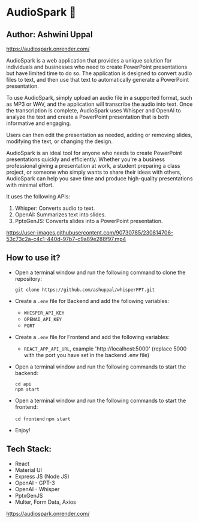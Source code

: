 # AudioSpark 🎤

## Author: Ashwini Uppal

https://audiospark.onrender.com/

AudioSpark is a web application that provides a unique solution for individuals and businesses who need to create PowerPoint presentations but have limited time to do so. The application is designed to convert audio files to text, and then use that text to automatically generate a PowerPoint presentation.

To use AudioSpark, simply upload an audio file in a supported format, such as MP3 or WAV, and the application will transcribe the audio into text. Once the transcription is complete, AudioSpark uses Whisper and OpenAI to analyze the text and create a PowerPoint presentation that is both informative and engaging.

Users can then edit the presentation as needed, adding or removing slides, modifying the text, or changing the design.

AudioSpark is an ideal tool for anyone who needs to create PowerPoint presentations quickly and efficiently. Whether you're a business professional giving a presentation at work, a student preparing a class project, or someone who simply wants to share their ideas with others, AudioSpark can help you save time and produce high-quality presentations with minimal effort.


It uses the following APIs:

1. Whisper: Converts audio to text.
2. OpenAI: Summarizes text into slides.
3. PptxGenJS: Converts slides into a PowerPoint presentation.

https://user-images.githubusercontent.com/90730785/230814706-53c73c2a-c4c1-440d-97b7-c9a89e288f97.mp4

## How to use it?

- Open a terminal window and run the following command to clone the repository:

    `git clone https://github.com/ashuppal/whisperPPT.git`
    
- Create a `.env` file for Backend and add the following variables:

    - `WHISPER_API_KEY`
    - `OPENAI_API_KEY`
    - `PORT`
    
- Create a `.env` file for Frontend and add the following variables:

    - `REACT_APP_API_URL`, example 'http://localhost:5000' (replace 5000 with the port you have set in the backend .env file)
    
- Open a terminal window and run the following commands to start the backend:

    `cd api`  
    `npm start` 
    
- Open a terminal window and run the following commands to start the frontend:

    `cd frontend`
    `npm start`
    
- Enjoy! 

## Tech Stack:

- React
- Material UI
- Express JS (Node JS)
- OpenAI - GPT-3
- OpenAI - Whisper
- PptxGenJS
- Multer, Form Data, Axios

https://audiospark.onrender.com/


